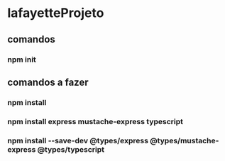 # lafayetteProjeto

## comandos

### npm init

## comandos a fazer

### npm install

### npm install express mustache-express typescript

### npm install --save-dev @types/express @types/mustache-express @types/typescript

###